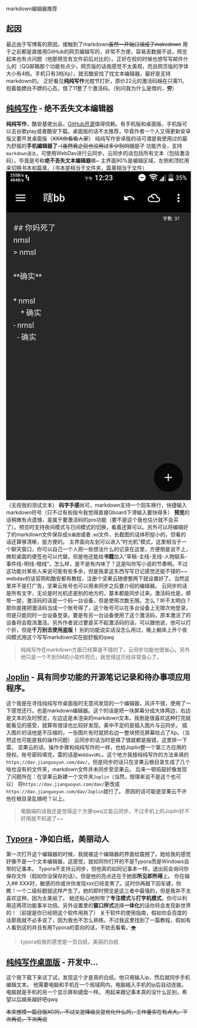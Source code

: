 markdown编辑器推荐

## 起因
最近由于写博客的原因，接触到了markdown~~虽然一开始口误成了makedown~~
用于之前都是直接用GitHub的网页编辑写的，非常不方便，容易丢数据不说，预览起来也有点问题（他那预览有文件前后对比的）。正好在校的时候也想写写邮件什么的（QQ邮箱那个功能有点少，网页版的话我感觉不太美观，而且网页版的字体大小有4档，手机只有3档Xp），就去酷安找了找文本编辑器，最好是支持markdown的。
正好看见**纯纯写作**光棍节打折，原价22元的激活码~~现在~~只需11。抱着能嫖白不嫖的心态，借了11整了个激活码。（别问我为什么是借的，**穷**）









## [纯纯写作](https://writer.drakeet.com/) - 绝不丢失文本编辑器
**纯纯写作**，酷安基佬出品，[GitHub开源](https://github.com/PureWriter/resources)值得信赖。有手机版和桌面版，手机版可以去谷歌play或者酷安下载。桌面版的话不太推荐，毕竟作者一个人又得更新安卓版又要开发桌面版（~~XXX你看看人家~~）
纯纯写作安卓版的话可谓是我使用过的最为舒服的**手机编辑器了**~~（虽然我之前也没用过多少别的就是了~~
功能齐全，支持`markdown语法`，可使用WebDav进行云同步。云同步的话包括所有文本（包括激活码）。毕竟是号称**绝不丢失文本编辑器**嘛~
主界面90%是编辑区域，左侧和顶栏用来切换书本和篇章。（书本是相当于文件夹，篇章相当于文件）
![](https://raw.githubusercontent.com/Small-tailqwq/img/master/blog/FF35A366251EB6ECAD7F667E78EC1FEC.png)（无视我的测试文本）
**码字手感**尚可，markdown支持一个回车换行，快捷输入markdown符号（只不过有些指令我觉得直接Gboard下滑输入要快得多）
**预览**的话稍微有点遗憾，是属于要激活码的pro功能（要不是这个我也估计就不会买了）。预览时支持夜间模式与日间模式的切换，看着还算可以。另外可以将编辑好了的markdown文件保存成`长截图`或者`.md`文件，长截图的话体积挺小的，但看的话还算够清晰，挺方便的。
主界面向左划可以进入“时光机”模式，这里相当于一个聊天窗口，你可以自己一个人把一些想法什么的记录在这里，方便倒是说不上，微软桌面的便签也可以代替。但是他还能给**书籍**加入“草稿-主线-支线-人物联系-事件线-明线-暗线”，怎么样，是不是有内味了？这是叫你写小说的节奏啊。不过这功能对某些人来说可能有些多余，但是我拿这东西写写日记感觉还挺不错的~~
webdav的话官网和酷安都有教程，注册个坚果云随便整两下就设置好了。当然这里并不是打广告，坚果云账号也可以用来同步之后要介绍的编辑器。
云同步的话是所有文字，无论是时光机还是别的地方的，基本都能同步过来。激活码也是。顺带一提，激活码的话是一个码一台设备，但是使用次数无限。怎么？听不太明白？那你直接把激活码当成一个账号得了，这个账号可以在多台设备上无限次地登录，但是只能同时一台设备登录。要是有另一台设备使用了这个激活码，原本激活了的设备将会取消激活。另外作者说过要是买不起激活码的话，可以跟他说，他可以打个折，但是**千万别去使用盗版！**
别的功能说实话没怎么用过，晚上躺床上开个夜间模式用这个写写markdown实在挺舒服的qwq
> 纯纯写作在markdown方面已经算是不错的了，云同步功能也很省心。另外他只是一个不到5M的小软件而已，我觉得这已经非常良心了。
## [Joplin](https://joplinapp.org/) - 具有同步功能的开源笔记记录和待办事项应用程序。
 
这个我是在寻找纯纯写作桌面版时无意间发现的一个编辑器，风评不错，使用了一下感觉还行。也是markdown编辑器。这个的话是把一块屏幕分成大体两边，右边是文本的及时预览，左边这是未渲染的markdown文本。我倒是很喜欢这种打完就能看见的感受，就算有错误也比较好发现。美中不足的是插入图片与云同步。
插入图片的话他是不压缩的，一张图片有时就把右边一整块预览屏幕给占了Xp。（当然这也可能是我的操作问题）
云同步的话当时是搞了很就都是报错，这里排一下雷。
坚果云的话，操作步骤和纯纯写作的一样，也给Joplin整一个第三方应用的授权。账号密码填完，雷的话是`WebDavURL`。这个地方我按纯纯写作的方法来填的`https://dav.jianguoyun.com/dav/`，但是同步的话只在坚果云根目录生成了几个啥也没有的文件夹，markdown文件并未同步至坚果云。
后来一顿捣鼓好像发现了问题所在：在坚果云新建一个文件夹`Joplin`（当然，按理来说不是这个也可以）
将`https://dav.jianguoyun.com/dav/`更改成`https://dav.jianguoyun.com/dav/Joplin`就行了。
原因的话可能是坚果云不许他在根目录乱搞吧？以上。
> 电脑端的话我还是觉得这个方便qwq又能云同步。不过手机上的Joplin好不好用就不知道了~~
 
## [Typora](https://typora.io/) - 净如白纸，美丽动人
第一次打开这个编辑器的时候，我就被这个编辑器的界面给震撼了。她给我的感觉好像不是一个文本编辑器，这感觉，就如同你打开的不是Typora而是Windows自带的记事本。
Typora不支持云同步，但他真的如同记事本一样，退出前会询问你保存文件（假如你没保存的话）。但是他的亮点还在于她那**所见即所得**上。
你在输入## XXX时，敏感的你或许你发现`XXX`已经变黑了。这时你再敲下回车键，你瞧！一个二级标题就这样产生了。她的即时预览是这三者中最强的，但是我并不太喜欢这种。因为太美丽了。
她还贴心地附带了**专注模式**与**打字机模式**，你可以利用这两项功能事半功倍。另外设置里的**窗口样式**选择**一体化**的话你将会发现新世界的！（前提是你已经把这个软件用熟了）
关于软件的使用指南，假如你会百度的话那我就不必多说了，因为我也不怎么熟练。不过我这里找到了一篇教程，假如有人看到这的并且有用Typora的意向的话，不妨去看看。[👁](https://www.sohu.com/a/316764909_115785)
> typora给我的感觉是一页白纸，美丽的白纸

## [纯纯写作桌面版](https://writer.drakeet.com/desktop) - 开发中...
这个我下载下来试了试，发现这个才是真的白纸。他只用输入ip，然后就同步手机编辑文本。
他需要电脑和手机在一个局域网内，电脑输入手机的ip后自动连接。电脑就是手机的另一个显示屏和键盘一样。
用起来跟记事本真的没什么区别，希望以后越来越好吧qwq


~~本来想摸一篇日版XC的，不过又是降级又是优化什么的，工作量实在有点大。下次再说，下次再说~~

 